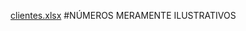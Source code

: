 [clientes.xlsx](https://github.com/user-attachments/files/17591507/clientes.xlsx)
#NÚMEROS MERAMENTE ILUSTRATIVOS
